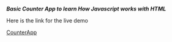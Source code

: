 ***Basic Counter App to learn How Javascript works with HTML***





Here is the link for the live demo

 [CounterApp](https://www.linkedin.com/in/muzamil-alii-84352a234/)
